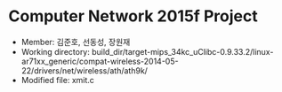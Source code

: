 # Computer Network 2015f Project
- Member: 김준호, 선동성, 장원재
- Working directory: build_dir/target-mips_34kc_uClibc-0.9.33.2/linux-ar71xx_generic/compat-wireless-2014-05-22/drivers/net/wireless/ath/ath9k/
- Modified file: xmit.c
